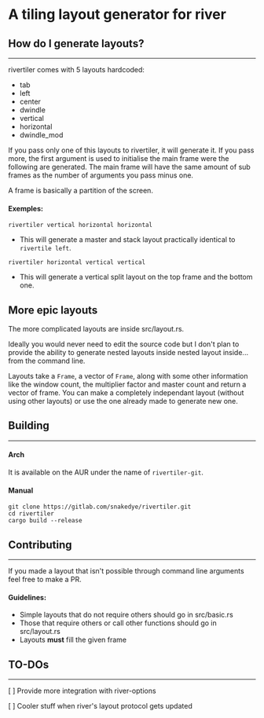 # A tiling layout generator for river

## How do I generate layouts?
---

rivertiler comes with 5 layouts hardcoded:

- tab
- left
- center
- dwindle
- vertical
- horizontal
- dwindle_mod

If you pass only one of this layouts to rivertiler, it will generate it. If you pass more,
the first argument is used to initialise the main frame were the following are generated.
The main frame will have the same amount of sub frames as the number of arguments you pass minus one.

A frame is basically a partition of the screen.

#### Exemples:
`rivertiler vertical horizontal horizontal`
- This will generate a master and stack layout practically identical to `rivertile left`.

`rivertiler horizontal vertical vertical`
- This will generate a vertical split layout on the top frame and the bottom one.

## More epic layouts
The more complicated layouts are inside src/layout.rs.

Ideally you would never need to edit the source code but I don't plan to provide the ability
to generate nested layouts inside nested layout inside... from the command line.

Layouts take a `Frame`, a vector of `Frame`, along with some other information like the window count,
the multiplier factor and master count and return a vector of frame. You can make
a completely independant layout (without using other layouts) or use the one already made to generate new one.

## Building
---
#### Arch
It is available on the AUR under the name of `rivertiler-git`.
#### Manual
```
git clone https://gitlab.com/snakedye/rivertiler.git
cd rivertiler
cargo build --release
```

## Contributing
---
If you made a layout that isn't possible through command line arguments feel
free to make a PR.

####  Guidelines:
- Simple layouts that do not require others should go in src/basic.rs
- Those that require others or call other functions should go in src/layout.rs
- Layouts **must** fill the given frame

## TO-DOs
---

[ ] Provide more integration with river-options

[ ] Cooler stuff when river's layout protocol gets updated

